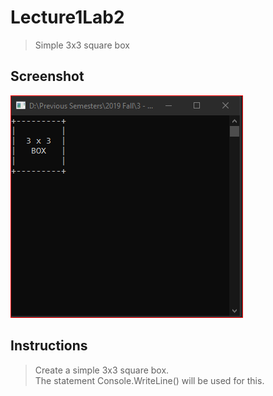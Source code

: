 # Lecture1Lab2
> Simple 3x3 square box

## Screenshot
![screenshot](Lecture1Lab2.png)

## Instructions
> Create a simple 3x3 square box.  
> The statement Console.WriteLine() will be used for this.